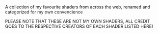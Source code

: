 A collection of my favourite shaders from across the web, renamed and categorized for my own convencience

PLEASE NOTE THAT THESE ARE NOT MY OWN SHADERS, ALL CREDIT GOES TO THE RESPECTIVE CREATORS OF EACH SHADER LISTED HERE!